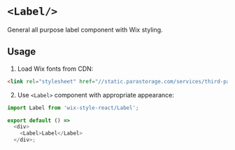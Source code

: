 # `<Label/>`

General all purpose label component with Wix styling.

## Usage

1. Load Wix fonts from CDN:

```html
<link rel="stylesheet" href="//static.parastorage.com/services/third-party/fonts/Helvetica/fontFace.css">
```

2. Use `<Label>` component with appropriate appearance:

```js
import Label from 'wix-style-react/Label';

export default () =>
  <div>
    <Label>Label</Label>
  </div>;
```